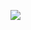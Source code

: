 [![](https://mermaid.ink/img/pako:eNqFlktv4zYQgP8KwcUusoCddWzLtoSigGxvWhcOsHA2PVQOAloa2Wxk0SWl3bpBgBbdU4ECvfWUW9Feg6LH_qIm-Q8d6mHRj21tgBaH3zzImaF8Q30RAHXoXLLVgrwdTmOCH5XOcsGUDiIOcUKO3DiQggfEXa1eTmmO6U_AJfgJFzEZTyqp612MyJitQTrkC0hWzL8mA7FcCQWXFdX3vuTw_gwjiHLYWBt4E0CcJ0Ku9xaH3pAljJyLVPqwt_raG_OZZJKDMqRGcKReJxcKJBnFCUiWh1-vf0r6RmwamsA3KahEkcydJgZGhIeJoRGmJt5I8Y4H8B829ondOC5WAUsQOE_whxyN-TvQ7KtsfhqJ9y8zNXcaV4pGDvcOy0xgFujVWPgs8rLRIRMhlmTYv9yFJrAUCXj5j0NOMfUzpoC4b0YGC3HwkTg2adn1P776nEeJpweHDGGFJiD215ifr_PiutzlB4JHnh4cMlqyOe5LsIDH81d4mD4ohY_7OixCw0x6Z3hqkrOIlBKi69CpphejAw6lSBMeg_KqR4e4ah37CylikSrylqlr9fGT6JNPdJbyzZo1cFA8PCx2S7He_CFxsQfT7Qv08aIyWMVfRmcEaqSrj12LK-ToMyHmEWzyvdX_p1dumiy8qhZwhhcG99lO3k6vNKOwn8HbPGUlr_W2wHNcwpx6g0ikASlmW8RAMrXwsjFao7Py1I2NPH9OHn6-f7z76-nDPXm6--Xh9w_k8df7f_68z9fLctb9hQWskx-prI2MSP8fLaI7AOJBFA2bk1qQY_louNF8dYEURkqq8KCZrNTVQSpzV91roThA5aOb31srIROSnSCUe8lmJopn-PjTb08_fv949_fDHz8UFZKssRhcEvIocp75AbTDsKYSKa7Bedbp2HYYmmC_AOEktPz2BuyxWWi1THBQgGEYNn1_A4bhLGw0THBYgj0fDBA6Xb-7ZfF16drW3w1o2_am2jOuOL3CagBNaFbuGz38btNV3gr7qKDVqs2hSrijVKax9BJue_H3vGTZ2HjQCoZ9rUBrdAlyyXiAL_AbrTyl2HxLmFIHH_ESuNadeoscSxNxjjcVdRKZQo3iBTBfUCdkkcJZmr1ehpxh5y830hWLv8IXQakyl9pPoa4vaDkQaZxQp3XSymDq3NBvqVPvNI4bdrdl2Xa31201G90aXVPH6h13G3a7ZVntk5Z10m5atzX6XWb_5NiyOs1u2253e61es4MKEOgX_1n-3yT7i3L7Lzofomk?type=png)](https://mermaid.live/edit#pako:eNqFlktv4zYQgP8KwcUusoCddWzLtoSigGxvWhcOsHA2PVQOAloa2Wxk0SWl3bpBgBbdU4ECvfWUW9Feg6LH_qIm-Q8d6mHRj21tgBaH3zzImaF8Q30RAHXoXLLVgrwdTmOCH5XOcsGUDiIOcUKO3DiQggfEXa1eTmmO6U_AJfgJFzEZTyqp612MyJitQTrkC0hWzL8mA7FcCQWXFdX3vuTw_gwjiHLYWBt4E0CcJ0Ku9xaH3pAljJyLVPqwt_raG_OZZJKDMqRGcKReJxcKJBnFCUiWh1-vf0r6RmwamsA3KahEkcydJgZGhIeJoRGmJt5I8Y4H8B829ondOC5WAUsQOE_whxyN-TvQ7KtsfhqJ9y8zNXcaV4pGDvcOy0xgFujVWPgs8rLRIRMhlmTYv9yFJrAUCXj5j0NOMfUzpoC4b0YGC3HwkTg2adn1P776nEeJpweHDGGFJiD215ifr_PiutzlB4JHnh4cMlqyOe5LsIDH81d4mD4ohY_7OixCw0x6Z3hqkrOIlBKi69CpphejAw6lSBMeg_KqR4e4ah37CylikSrylqlr9fGT6JNPdJbyzZo1cFA8PCx2S7He_CFxsQfT7Qv08aIyWMVfRmcEaqSrj12LK-ToMyHmEWzyvdX_p1dumiy8qhZwhhcG99lO3k6vNKOwn8HbPGUlr_W2wHNcwpx6g0ikASlmW8RAMrXwsjFao7Py1I2NPH9OHn6-f7z76-nDPXm6--Xh9w_k8df7f_68z9fLctb9hQWskx-prI2MSP8fLaI7AOJBFA2bk1qQY_louNF8dYEURkqq8KCZrNTVQSpzV91roThA5aOb31srIROSnSCUe8lmJopn-PjTb08_fv949_fDHz8UFZKssRhcEvIocp75AbTDsKYSKa7Bedbp2HYYmmC_AOEktPz2BuyxWWi1THBQgGEYNn1_A4bhLGw0THBYgj0fDBA6Xb-7ZfF16drW3w1o2_am2jOuOL3CagBNaFbuGz38btNV3gr7qKDVqs2hSrijVKax9BJue_H3vGTZ2HjQCoZ9rUBrdAlyyXiAL_AbrTyl2HxLmFIHH_ESuNadeoscSxNxjjcVdRKZQo3iBTBfUCdkkcJZmr1ehpxh5y830hWLv8IXQakyl9pPoa4vaDkQaZxQp3XSymDq3NBvqVPvNI4bdrdl2Xa31201G90aXVPH6h13G3a7ZVntk5Z10m5atzX6XWb_5NiyOs1u2253e61es4MKEOgX_1n-3yT7i3L7Lzofomk)
